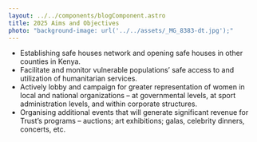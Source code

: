 ```yaml
---
layout: ../../components/blogComponent.astro
title: 2025 Aims and Objectives
photo: "background-image: url('../../assets/_MG_8383-dt.jpg');"
---
```


- Establishing safe houses network and opening safe houses in other counties in Kenya.
- Facilitate and monitor vulnerable populations’ safe access to and utilization of humanitarian services.
- Actively lobby and campaign for greater representation of women in local and national organizations – at governmental levels, at sport administration levels, and within corporate structures.
- Organising additional events that will generate significant revenue for Trust’s programs – auctions; art exhibitions; galas, celebrity dinners, concerts, etc.